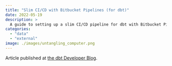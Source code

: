 ```yaml
---
title: "Slim CI/CD with Bitbucket Pipelines (for dbt)"
date: 2022-05-19
description: >
  A guide to setting up a slim CI/CD pipeline for dbt with Bitbucket Pipelines.
categories:
  - "data"
  - "external"
image: ./images/untangling_computer.png
---
```


Article published at [the dbt Developer Blog](https://docs.getdbt.com/blog/slim-ci-cd-with-bitbucket-pipelines).
